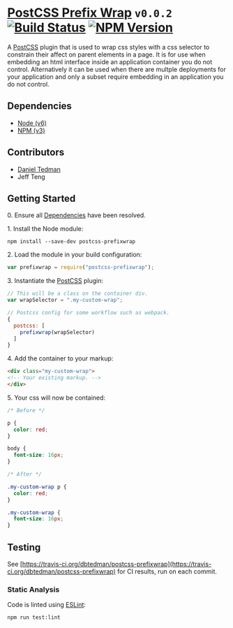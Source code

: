 
# [PostCSS Prefix Wrap](https://github.com/dbtedman/postcss-prefixwrap) `v0.0.2` [![Build Status](https://travis-ci.org/dbtedman/postcss-prefixwrap.svg?branch=master)](https://travis-ci.org/dbtedman/estoolbox) [![NPM Version](https://img.shields.io/npm/v/postcss-prefixwrap.svg)](https://www.npmjs.com/package/postcss-prefixwrap)

A [PostCSS](http://postcss.org) plugin that is used to wrap css styles with a css selector to constrain their affect on parent elements in a page. It is for use when embedding an html interface inside an application container you do not control. Alternatively it can be used when there are multple deployments for your application and only a subset require embedding in an application you do not control.

## Dependencies

* [Node (v6)](https://nodejs.org)
* [NPM (v3)](https://www.npmjs.com)

## Contributors

* [Daniel Tedman](http://danieltedman.com)
* Jeff Teng

## Getting Started

0\. Ensure all [Dependencies](#dependencies) have been resolved.

1\. Install the Node module:

```
npm install --save-dev postcss-prefixwrap
```

2\. Load the module in your build configuration:

```javascript
var prefixwrap = require("postcss-prefixwrap");
```

3\. Instantiate the [PostCSS](http://postcss.org) plugin:

```javascript
// This will be a class on the container div.
var wrapSelector = ".my-custom-wrap";

// Postcss config for some workflow such as webpack.
{
  postcss: [
    prefixwrap(wrapSelector)
  ]
}
```

4\. Add the container to your markup:

```html
<div class="my-custom-wrap">
<!-- Your existing markup. -->
</div>
```

5\. Your css will now be contained:

```css
/* Before */

p {
  color: red;
}

body {
  font-size: 16px;
}
```

```css
/* After */

.my-custom-wrap p {
  color: red;
}

.my-custom-wrap {
  font-size: 16px;
}
```

## Testing

See [https://travis-ci.org/dbtedman/postcss-prefixwrap](https://travis-ci.org/dbtedman/postcss-prefixwrap) for CI results, run on each commit.

### Static Analysis

Code is linted using [ESLint](http://eslint.org):

```bash
npm run test:lint
```
